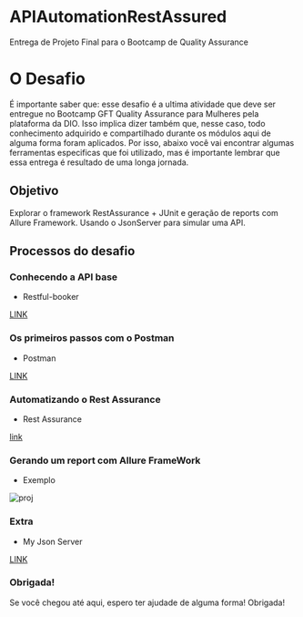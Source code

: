 # APIAutomationRestAssured
Entrega de Projeto Final para o Bootcamp de Quality Assurance

# O Desafio

É importante saber que: esse desafio é a ultima atividade que deve ser entregue no Bootcamp GFT Quality Assurance para Mulheres pela plataforma da DIO.
Isso implica dizer também que, nesse caso, todo conhecimento adquirido e compartilhado durante os módulos aqui de alguma forma foram aplicados.
Por isso, abaixo você vai encontrar algumas ferramentas especificas que foi utilizado, mas é importante lembrar que essa entrega é resultado de uma longa jornada.

## Objetivo

Explorar o framework RestAssurance + JUnit e geração de reports com Allure Framework. Usando o JsonServer para simular uma API.

## Processos do desafio

 ### Conhecendo a API base

 - Restful-booker

[LINK](https://restful-booker.herokuapp.com/apidoc/index.html)

 ### Os primeiros passos com o Postman

 - Postman

[LINK](https://www.postman.com/)

 ### Automatizando o Rest Assurance

 - Rest Assurance

[link](https://rest-assured.io/)

 ### Gerando um report com Allure FrameWork

 - Exemplo 

![proj](https://user-images.githubusercontent.com/119630118/212389073-6cad845a-3d44-4033-b4b4-f992a4b6cf7b.png)


 ### Extra

- My Json Server

[LINK](https://my-json-server.typicode.com/)

### Obrigada!

Se você chegou até aqui, espero ter ajudade de alguma forma! Obrigada!
